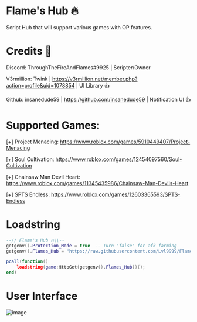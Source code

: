 # Flame's Hub 🔥

Script Hub that will support various games with OP features.

# Credits 👀
Discord: ThroughTheFireAndFlames#9925 | Scripter/Owner


V3rmillion: Twink | https://v3rmillion.net/member.php?action=profile&uid=1078854 | UI Library 👍

Github: insanedude59 | https://github.com/insanedude59 | Notification UI 👍

# Supported Games:

[+] Project Menacing: https://www.roblox.com/games/5910449407/Project-Menacing

[+] Soul Cultivation: https://www.roblox.com/games/12454097560/Soul-Cultivation

[+] Chainsaw Man Devil Heart: https://www.roblox.com/games/11345435986/Chainsaw-Man-Devils-Heart

[+] SPTS Endless: https://www.roblox.com/games/12603365593/SPTS-Endless

# Loadstring
```lua
--// Flame's Hub 🔥\\--
getgenv().Protection_Mode = true  -- Turn "false" for afk farming
getgenv().Flames_Hub = "https://raw.githubusercontent.com/Lvl9999/Flames/main/Source";

pcall(function()
    loadstring(game:HttpGet(getgenv().Flames_Hub))();
end)
```

# User Interface
![image](https://github.com/Lvl9999/Flames/assets/123672448/b2983b74-4bcb-407d-a9ed-ccf66eebe352)
